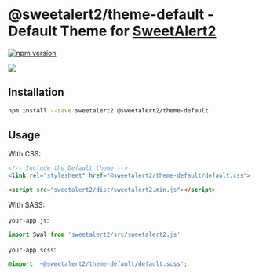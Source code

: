 # @sweetalert2/theme-default - Default Theme for [SweetAlert2](https://github.com/sweetalert2/sweetalert2)

[![npm version](https://img.shields.io/npm/v/@sweetalert2/theme-default.svg)](https://www.npmjs.com/package/@sweetalert2/theme-default)

![](https://sweetalert2.github.io/images/themes-default.png)

Installation
------------

```sh
npm install --save sweetalert2 @sweetalert2/theme-default
```

Usage
-----

With CSS:

```html
<!-- Include the Default theme -->
<link rel="stylesheet" href="@sweetalert2/theme-default/default.css">

<script src="sweetalert2/dist/sweetalert2.min.js"></script>
```

With SASS:

`your-app.js`:
```js
import Swal from 'sweetalert2/src/sweetalert2.js'
```

`your-app.scss`:
```scss
@import '~@sweetalert2/theme-default/default.scss';
```
